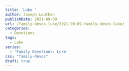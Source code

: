 ```yaml
---
title: 'Luke '
author: Joseph Louthan
publishDate: 2021-09-09
url: /family-devos-luke/2021-09-09-family-devos-luke/
categories:
  - Devotions
tags:
  - Luke
series:
  - 'Family Devotions: Luke'
css: "family-devos"
draft: true
---
```

